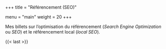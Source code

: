 +++
title = "Référencement (SEO)"

menu  = "main"
weight = 20
+++

Mes billets sur l’optimisation du référencement (*Search Engine Optimization* ou *SEO*) et le référencement local (*local SEO*).

{{< last >}}